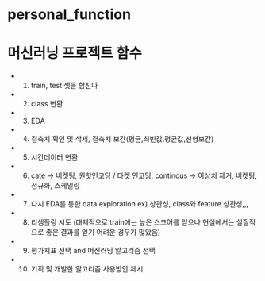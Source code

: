 # personal_function

# 머신러닝 프로젝트 함수

- 1. train, test 셋을 합친다
- 2. class 변환
- 3. EDA
- 4. 결측치 확인 및 삭제, 결측치 보간(평균,최빈값,평균값,선형보간)
- 5. 시간데이터 변환
- 6. cate -> 버켓팅, 원핫인코딩 / 타켓 인코딩, continous -> 이상치 제거, 버켓팅, 정규화, 스케일링
- 7. 다시 EDA를 통한 data exploration ex) 상관성, class와 feature 상관성,,,
- 8. 리샘플링 시도 (대체적으로 train에는 높은 스코어를 얻으나 현실에서는 실질적으로 좋은 결과를 얻기 어려운 경우가 많았음)
- 9. 평가지표 선택 and 머신러닝 알고리즘 선택
- 10. 기획 및 개발한 알고리즘 사용방안 제시
